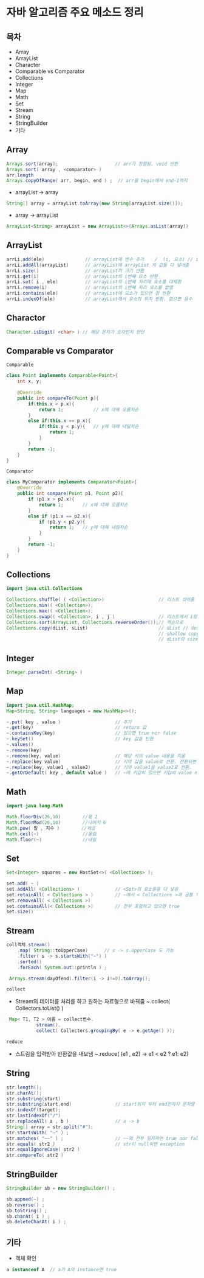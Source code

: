 # 자바 알고리즘 주요 메소드 정리

## 목차

- Array
- ArrayList
- Character
- Comparable vs Comparator
- Collections
- Integer
- Map
- Math
- Set
- Stream
- String
- StringBuilder
- 기타



## Array

```java
Arrays.sort(array);   					// arr가 정렬됨. void 반환
Arrays.sort( array , <comparator> ) 
arr.length 
Arrays.copyOfRange( arr, begin, end ) ;  // arr을 begin에서 end-1까지 
```

  * arrayList -> array
```java
String[] array = arrayList.toArray(new String[arrayList.size()]);
```
  * array -> arrayList
```java
ArrayList<String> arrayList = new ArrayList<>(Arrays.asList(array))
```



## ArrayList

```java
arrLi.add(ele)				 // arrayList에 변수 추가  	/  (i, 요소) // i 번째 자리에 요소 추가
arrLi.addAll(arrayList)		 // arrayList에 arrayList 의 값들 다 넣어줌
arrLi.size()  				 // arrayList의 크기 반환
arrLi.get(i)  				 // arrayList의 i번째 요소 반환
arrLi.set( i , ele) 		 // arrayList의 i번째 자리에 요소를 대체함
arrLi.remove(i) 			 // arrayList의 i번째 자리 요소를 없앰
arrLi.contains(ele) 		 // arrayList에 요소가 있으면 참 반환
arrLi.indexOf(ele) 			 // arrayList에서 요소의 위치 반환. 없으면 음수

```



## Charactor

```java
Character.isDigit( <char> )	// 해당 문자가 숫자인지 판단
```





## Comparable vs Comparator

`Comparable`

```java
class Point implements Comparable<Point>{
    int x, y;
    
    @Override
    public int compareTo(Point p){
        if(this.x > p.x){
            return 1; 			// x에 대해 오름차순
        }
        else if(this.x == p.x){
            if(this.y < p.y){	// y에 대해 내림차순
                return 1;
            }
        }
        return -1;
    }
}
```

`Comparator`

```java
class MyComparator implements Comparator<Point>{
    @Override
    public int compare(Point p1, Point p2){
        if (p1.x > p2.x){
            return 1;		// x에 대해 오름차순
        }
        else if (p1.x == p2.x){
            if (p1.y < p2.y){
                return 1;	// y에 대해 내림차순
            }
        }
        return -1;
    }
}
```



## Collections

```java
import java.util.Collections

Collections.shuffle( ( <Collection>)	 				// 리스트 섞어줌
Collections.min(( <Collection>);
Collections.max(( <Collection>);
Collections.swap(( <Collection>, i , j )  				// 리스트에서 i랑 j 번째 요소 위치 바꿔줌
Collections.sort(ArrayList, Collections.reverseOrder());// 역순으로
Collections.copy(dList, sList)							// dList // destination list , sList // source list
														// shallow copy로 복사 진행.
														// dList의 size가 sList의 size보다 커야함

```



## Integer

```java
Integer.parseInt( <String> )
```







## Map

```java
import java.util.HashMap;
Map<String, String> languages = new HashMap<>();

~.put( key , value )  					// 추가
~.get(key)  							// return 값 
~.containsKey(key) 						// 있으면 true nor false
~.keySet()  							// key 값들 반환
~.values()
~.remove(key) 
~.remove(key, value) 					// 해당 키의 value 내용을 지움
~.replace(key value) 					// 키의 값을 value로 전환. 전환되면 true nor false
~.replace(key, value1 , value2) 		// 키의 value1을 value2로 전환.
~.getOrDefault( key , default value ) 	// ~에 키값이 있으면 키값의 value nor default value 반환

```



## Math

```java
import java.lang.Math

Math.floorDiv(26,10) 		//몫 2
Math.floorMod(26,10) 		//나머지 6
Math.pow( 밑 , 지수 )		  //제곱
Math.ceil(~)				//올림
Math.floor(~)				//내림
```



## Set

```java
Set<Integer> squares = new HastSet<>( <Collections> );

set.add( ~ )
set.addAll( <Collections> ) 			// <Set>의 요소들을 다 넣음
set.retainAll( < Collections > ) 		// ~에서 < Collections >과 공통 부분만 남김
set.removeAll( < Collections >) 
set.containsAll(< Collections >) 		// 전부 포함하고 있으면 true
set.size()

```



## Stream

```java
coll객체.stream()
	.map( String::toUpperCase)		// s -> s.UpperCase 도 가능
	.filter( s -> s.startsWith("~") )  
	.sorted()
	.forEach( System.out::println ) ;

 Arrays.stream(dayOfend).filter(i -> i!=0).toArray();
```

`collect`

  - Stream의 데이터를 처리를 하고 원하는 자료형으로 바꿔줌
    ~.collect( Collectors.toList() )
 ```java
  Map< T1, T2 > 이름 = collect변수.
			stream().
			collect( Collectors.groupingBy( e -> e.getAge() ));
 ```
`reduce`
  - 스트림을 입력받아 반환값을 내보냄
    ~.reduce( (e1 , e2) -> e1 < e2 ? e1: e2)



## String

```java
str.length();
str.charAt();
str.substring(start) 
str.substring(start,end)  				// start위치 부터 end전까지 문자열 발췌
str.indexOf(target);
str.lastIndexOf("/")
str.replaceAll( a , b )  				// a -> b
String[] array = str.split("#");
str.startsWith( "~" ) ;
str.matches( "~~" ) ;   				// ~~와 전부 일치하면 true nor false
str.equals( str2 )  					// str이 null이면 exception
str.equalIgnoreCase( str2 ) 
str.compareTo( str2 ) 
```



## StringBuilder

```java
StringBuilder sb = new StringBuilder() ; 

sb.appned(~) ; 
sb.reverse() ;
sb.toString() ; 
sb.charAt( i ) ; 
sb.deleteCharAt( i ) ;
```



## 기타

- 객체 확인

```java
a instanceof A 	// a가 A의 instance면 true
```

